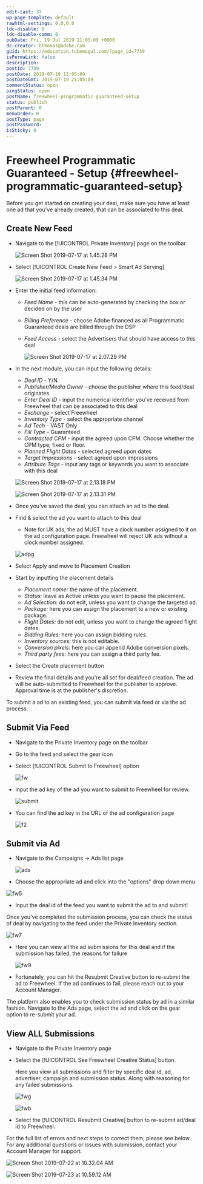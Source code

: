 ```yaml
---
edit-last: 37
wp-page-template: default
rawhtml-settings: 0,0,0,0
ldc-disable: 0
ldc-disable-comm: 0
pubDate: Fri, 19 Jul 2019 21:05:09 +0000
dc-creator: hthomas@adobe.com
guid: https://education.tubemogul.com/?page_id=7739
isPermaLink: false
description: 
postId: 7739
postDate: 2019-07-19 13:05:09
postDateGmt: 2019-07-19 21:05:09
commentStatus: open
pingStatus: open
postName: freewheel-programmatic-guaranteed-setup
status: publish
postParent: 0
menuOrder: 0
postType: page
postPassword: 
isSticky: 0
---
```


# Freewheel Programmatic Guaranteed - Setup {#freewheel-programmatic-guaranteed-setup}

Before you get started on creating your deal, make sure you have at least one ad that you've already created, that can be associated to this deal.

## Create New Feed

* Navigate to the [!UICONTROL Private Inventory] page on the toolbar.

  ![Screen Shot 2019-07-17 at 1.45.28 PM](assets/screen-shot-2019-07-17-at-1.45.28-pm-1024x101.png)   

* Select [!UICONTROL Create New Feed > Smart Ad Serving]

  ![Screen Shot 2019-07-17 at 1.45.34 PM](assets/screen-shot-2019-07-17-at-1.45.34-pm-1024x188.png)

* Enter the initial feed information:

    * *Feed Name* - this can be auto-generated by checking the box or decided on by the user
    * *Billing Preference* - choose Adobe financed as all Programmatic Guaranteed deals are billed through the DSP
    * *Feed Access* - select the Advertisers that should have access to this deal

      ![Screen Shot 2019-07-17 at 2.07.29 PM](assets/screen-shot-2019-07-17-at-2.07.29-pm.png)

* In the next module, you can input the following details:

    * *Deal ID* - Y/N
    * *Publisher/Media Owner* - choose the publisher where this feed/deal originates
    * *Enter Deal ID* - input the numerical identifier you've received from Freewheel that can be associated to this deal
    * *Exchange* - select Freewheel
    * *Inventory Type* - select the appropriate channel
    * *Ad Tech* - VAST Only
    * *Fill Type* - Guaranteed
    * *Contracted CPM* - input the agreed upon CPM. Choose whether the CPM type; fixed or floor.
    * *Planned Flight Dates* - selected agreed upon dates
    * *Target Impressions* - select agreed upon impressions
    * *Attribute Tags* - input any tags or keywords you want to associate with this deal

  ![Screen Shot 2019-07-17 at 2.13.18 PM](assets/screen-shot-2019-07-17-at-2.13.18-pm.png)

  ![Screen Shot 2019-07-17 at 2.13.31 PM](assets/screen-shot-2019-07-17-at-2.13.31-pm.png)

* Once you've saved the deal, you can attach an ad to the deal.
* Find & select the ad you want to attach to this deal

    * Note for UK ads, the ad MUST have a clock number assigned to it on the ad configuration page. Freewheel will reject UK ads without a clock number assigned.

  ![adpg](assets/adpg.png)

* Select Apply and move to Placement Creation
* Start by inputting the placement details

    * *Placement name:* the name of the placement.
    * *Status:* leave as Active unless you want to pause the placement.
    * *Ad Selection:* do not edit, unless you want to change the targeted ad.
    * *Package:* here you can assign the placement to a new or existing package.
    * *Flight Dates:* do not edit, unless you want to change the agreed flight dates.
    * *Bidding Rules:* here you can assign bidding rules.
    * *Inventory sources:* this is not editable.
    * *Conversion pixels:* here you can append Adobe conversion pixels.
    * *Third party fees:* here you can assign a third party fee.

* Select the Create placement button
* Review the final details and you're all set for deal/feed creation. The ad will be auto-submitted to Freewheel for the publisher to approve. Approval time is at the publisher's discretion.

To submit a ad to an existing feed, you can submit via feed or via the ad process.

## Submit Via Feed

* Navigate to the Private Inventory page on the toolbar
* Go to the feed and select the gear icon
* Select [!UICONTROL Submit to Freewheel] option

  ![fw](assets/fw.png)

* Input the ad key of the ad you want to submit to Freewheel for review.

  ![submit](assets/submit.png)

* You can find the ad key in the URL of the ad configuration page

  ![f2](assets/f2.png)

## Submit via Ad

* Navigate to the Campaigns -> Ads list page

  ![ads](assets/ads.png)

* Choose the appropriate ad and click into the "options" drop down menu

 ![fw5](assets/fw5.png)

* Input the deal id of the feed you want to submit the ad to and submit!

Once you've completed the submission process, you can check the status of deal by navigating to the feed under the Private Inventory section.

![fw7](assets/fw7.png)

* Here you can view all the ad submissions for this deal and if the submission has failed, the reasons for failure

  ![fw9](assets/fw9.png)

* Fortunately, you can hit the Resubmit Creative button to re-submit the ad to Freewheel. If the ad continues to fail, please reach out to your Account Manager.

The platform also enables you to check submission status by ad in a similar fashion. Navigate to the Ads page, select the ad and click on the gear option to re-submit your ad.

## View ALL Submissions

* Navigate to the Private Inventory page
* Select the [!UICONTROL See Freewheel Creative Status] button. 

  Here you view all submissions and filter by specific deal id, ad, advertiser, campaign and submission status. Along with reasoning for any failed submissions.

  ![fwg](assets/fwg.png) 

  ![fwb](assets/fwb.png)

* Select the [!UICONTROL Resubmit Creative] button to re-submit ad/deal id to Freewheel.

For the full list of errors and next steps to correct them, please see below. For any additional questions or issues with submission, contact your Account Manager for support.

![Screen Shot 2019-07-22 at 10.32.04 AM](assets/screen-shot-2019-07-22-at-10.32.04-am-974x1024.png)

![Screen Shot 2019-07-23 at 10.59.12 AM](assets/screen-shot-2019-07-23-at-10.59.12-am.png)